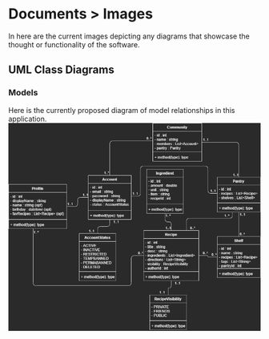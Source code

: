 # Documents > Images
In here are the current images depicting any diagrams that showcase the thought or functionality of the software.


## UML Class Diagrams
 ### Models
 Here is the currently proposed diagram of model relationships in this application.
 ![UML class diagram of model relationships](recipepantry_class-Models.png)